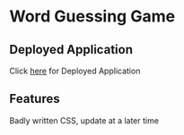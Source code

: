 # Word Guessing Game

## Deployed Application

Click [here](https://sareacct91.github.io/Word-Guessing-Game/) for Deployed Application

## Features

Badly written CSS, update at a later time